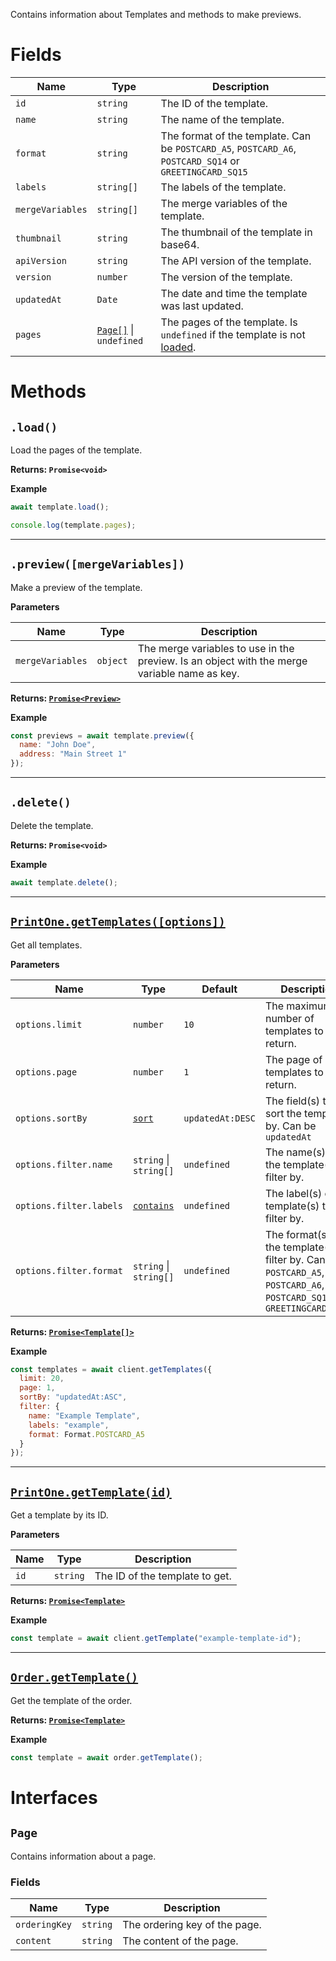 Contains information about Templates and methods to make previews.

# Fields

| Name             | Type                             | Description                                                                                             |
|------------------|----------------------------------|---------------------------------------------------------------------------------------------------------|
| `id`             | `string`                         | The ID of the template.                                                                                 |
| `name`           | `string`                         | The name of the template.                                                                               |
| `format`         | `string`                         | The format of the template. Can be `POSTCARD_A5`, `POSTCARD_A6`, `POSTCARD_SQ14` or `GREETINGCARD_SQ15` |
| `labels`         | `string[]`                       | The labels of the template.                                                                             |
| `mergeVariables` | `string[]`                       | The merge variables of the template.                                                                    |
| `thumbnail`      | `string`                         | The thumbnail of the template in base64.                                                                |
| `apiVersion`     | `string`                         | The API version of the template.                                                                        |
| `version`        | `number`                         | The version of the template.                                                                            |
| `updatedAt`      | `Date`                           | The date and time the template was last updated.                                                        |
| `pages`          | [`Page[]`](#Page) \| `undefined` | The pages of the template. Is `undefined` if the template is not [loaded](#load).                       |

# Methods

## `.load()`

Load the pages of the template.

**Returns: `Promise<void>`**

**Example**

```js
await template.load();

console.log(template.pages);
```

---

## `.preview([mergeVariables])`

Make a preview of the template.

**Parameters**

| Name             | Type     | Description                                                                                  |
|------------------|----------|----------------------------------------------------------------------------------------------|
| `mergeVariables` | `object` | The merge variables to use in the preview. Is an object with the merge variable name as key. |

**Returns: [`Promise<Preview>`](./Preview)**

**Example**

```js
const previews = await template.preview({
  name: "John Doe",
  address: "Main Street 1"
});
```

---

## `.delete()`

Delete the template.

**Returns: `Promise<void>`**

**Example**

```js
await template.delete();
```

---

## [`PrintOne.getTemplates([options])`](./PrintOne#gettemplatesoptions)

Get all templates.

**Parameters**

| Name                    | Type                               | Default          | Description                                                                                                                |
|-------------------------|------------------------------------|------------------|----------------------------------------------------------------------------------------------------------------------------|
| `options.limit`         | `number`                           | `10`             | The maximum number of templates to return.                                                                                 |
| `options.page`          | `number`                           | `1`              | The page of templates to return.                                                                                           |
| `options.sortBy`        | [`sort`](./Filtering#Sorting)      | `updatedAt:DESC` | The field(s) to sort the templates by. Can be `updatedAt`                                                                  |
| `options.filter.name`   | `string` \| `string[]`             | `undefined`      | The name(s) of the template(s) to filter by.                                                                               |
| `options.filter.labels` | [`contains`](./Filtering#Contains) | `undefined`      | The label(s) of the template(s) to filter by.                                                                              |
| `options.filter.format` | `string` \| `string[]`             | `undefined`      | The format(s) of the template(s) to filter by. Can be `POSTCARD_A5`, `POSTCARD_A6`, `POSTCARD_SQ14` or `GREETINGCARD_SQ15` |

**Returns: [`Promise<Template[]>`](./Template)**

**Example**

```js
const templates = await client.getTemplates({
  limit: 20,
  page: 1,
  sortBy: "updatedAt:ASC",
  filter: {
    name: "Example Template",
    labels: "example",
    format: Format.POSTCARD_A5
  }
});
```

---

## [`PrintOne.getTemplate(id)`](./PrintOne#gettemplateid)

Get a template by its ID.

**Parameters**

| Name | Type     | Description                    |
|------|----------|--------------------------------|
| `id` | `string` | The ID of the template to get. |

**Returns: [`Promise<Template>`](./Template)**

**Example**

```js
const template = await client.getTemplate("example-template-id");
```

---

## [`Order.getTemplate()`](./Order#gettemplate)

Get the template of the order.

**Returns: [`Promise<Template>`](./Template)**

**Example**

```js
const template = await order.getTemplate();
```

# Interfaces

## `Page`

Contains information about a page.

### Fields

| Name          | Type     | Description                   |
|---------------|----------|-------------------------------|
| `orderingKey` | `string` | The ordering key of the page. |
| `content`     | `string` | The content of the page.      |


